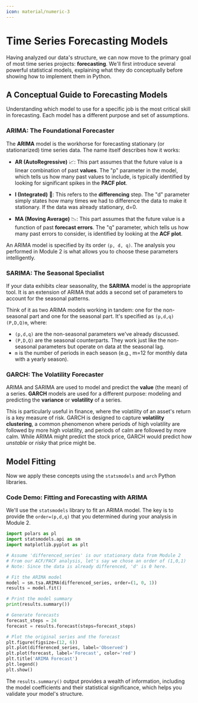 ```yaml
---
icon: material/numeric-3
---
```


# Time Series Forecasting Models

Having analyzed our data's structure, we can now move to the primary goal of most time series projects: **forecasting**. We'll first introduce several powerful statistical models, explaining what they do conceptually before showing how to implement them in Python.


## A Conceptual Guide to Forecasting Models

Understanding which model to use for a specific job is the most critical skill in forecasting. Each model has a different purpose and set of assumptions.

### ARIMA: The Foundational Forecaster

The **ARIMA** model is the workhorse for forecasting stationary (or stationarized) time series data. The name itself describes how it works:

  * **AR (AutoRegressive)** 📈: This part assumes that the future value is a linear combination of past **values**. The "p" parameter in the model, which tells us how many past values to include, is typically identified by looking for significant spikes in the **PACF plot**.

  * **I (Integrated)** 🔨: This refers to the **differencing** step. The "d" parameter simply states how many times we had to difference the data to make it stationary. If the data was already stationary, d=0.

  * **MA (Moving Average)** 📉: This part assumes that the future value is a function of past **forecast errors**. The "q" parameter, which tells us how many past errors to consider, is identified by looking at the **ACF plot**.

An ARIMA model is specified by its order `(p, d, q)`. The analysis you performed in Module 2 is what allows you to choose these parameters intelligently.


### SARIMA: The Seasonal Specialist

If your data exhibits clear seasonality, the **SARIMA** model is the appropriate tool. It is an extension of ARIMA that adds a second set of parameters to account for the seasonal patterns.

Think of it as two ARIMA models working in tandem: one for the non-seasonal part and one for the seasonal part. It's specified as `(p,d,q)(P,D,Q)m`, where:

  * `(p,d,q)` are the non-seasonal parameters we've already discussed.
  * `(P,D,Q)` are the seasonal counterparts. They work just like the non-seasonal parameters but operate on data at the seasonal lag.
  * `m` is the number of periods in each season (e.g., m=12 for monthly data with a yearly season).


### GARCH: The Volatility Forecaster

ARIMA and SARIMA are used to model and predict the **value** (the mean) of a series. **GARCH** models are used for a different purpose: modeling and predicting the **variance** or **volatility** of a series.

This is particularly useful in finance, where the volatility of an asset's return is a key measure of risk. GARCH is designed to capture **volatility clustering**, a common phenomenon where periods of high volatility are followed by more high volatility, and periods of calm are followed by more calm. While ARIMA might predict the stock price, GARCH would predict how *unstable* or *risky* that price might be.

## Model Fitting

Now we apply these concepts using the `statsmodels` and `arch` Python libraries.

### Code Demo: Fitting and Forecasting with ARIMA

We'll use the `statsmodels` library to fit an ARIMA model. The key is to provide the `order=(p,d,q)` that you determined during your analysis in Module 2.

```python
import polars as pl
import statsmodels.api as sm
import matplotlib.pyplot as plt

# Assume 'differenced_series' is our stationary data from Module 2
# From our ACF/PACF analysis, let's say we chose an order of (1,0,1)
# Note: Since the data is already differenced, 'd' is 0 here.

# Fit the ARIMA model
model = sm.tsa.ARIMA(differenced_series, order=(1, 0, 1))
results = model.fit()

# Print the model summary
print(results.summary())

# Generate forecasts
forecast_steps = 24
forecast = results.forecast(steps=forecast_steps)

# Plot the original series and the forecast
plt.figure(figsize=(12, 6))
plt.plot(differenced_series, label='Observed')
plt.plot(forecast, label='Forecast', color='red')
plt.title('ARIMA Forecast')
plt.legend()
plt.show()

```

The `results.summary()` output provides a wealth of information, including the model coefficients and their statistical significance, which helps you validate your model's structure.


